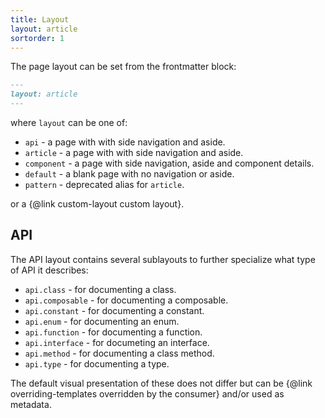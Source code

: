 ```yaml
---
title: Layout
layout: article
sortorder: 1
---
```


The page layout can be set from the frontmatter block:

```md
---
layout: article
---
```

where `layout` can be one of:

- `api` - a page with with side navigation and aside.
- `article` - a page with with side navigation and aside.
- `component` - a page with side navigation, aside and component details.
- `default` - a blank page with no navigation or aside.
- `pattern` - deprecated alias for `article`.

or a {@link custom-layout custom layout}.

## API

The API layout contains several sublayouts to further specialize what type of API it describes:

- `api.class` - for documenting a class.
- `api.composable` - for documenting a composable.
- `api.constant` - for documenting a constant.
- `api.enum` - for documenting an enum.
- `api.function` - for documenting a function.
- `api.interface` - for documeting an interface.
- `api.method` - for documenting a class method.
- `api.type` - for documenting a type.

The default visual presentation of these does not differ but can be {@link overriding-templates overridden by the consumer} and/or used as metadata.
